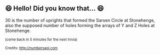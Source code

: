 ## 😄 Hello! Did you know that... 😄
30 is the number of uprights that formed the Sarsen Circle at Stonehenge, also the supposed number of holes forming the arrays of Y and Z Holes at Stonehenge.

<sup>(come back in 5 minutes for the next trivia)</sup>


<sup>Credits: http://numbersapi.com</sup>
